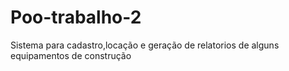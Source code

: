 # Poo-trabalho-2
Sistema para cadastro,locação e geração de relatorios de alguns equipamentos de construção
